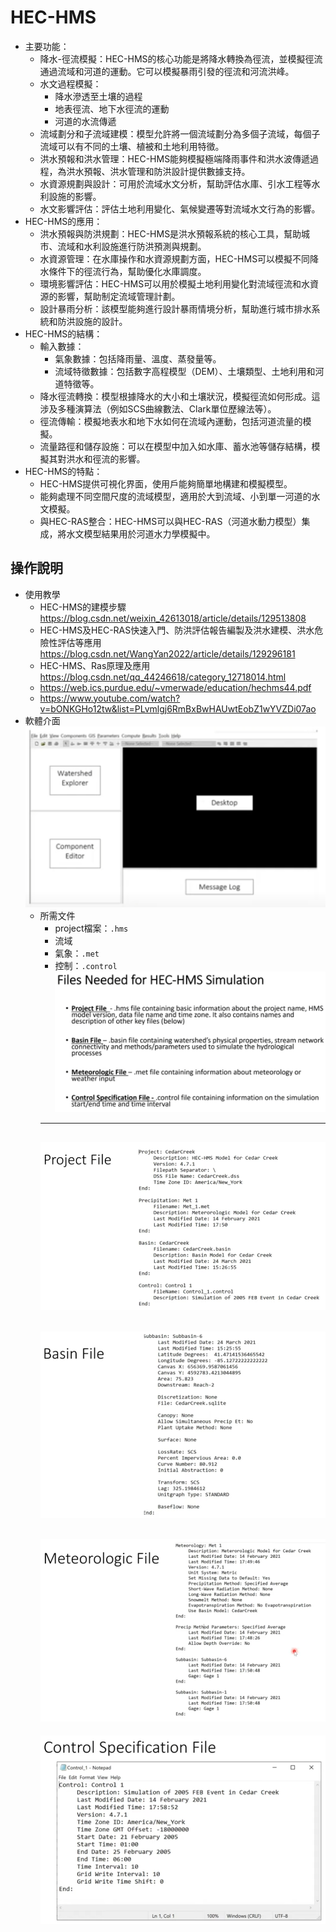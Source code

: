 # HEC-HMS
- 主要功能：
    - 降水-徑流模擬：HEC-HMS的核心功能是將降水轉換為徑流，並模擬徑流通過流域和河道的運動。它可以模擬暴雨引發的徑流和河流洪峰。
    - 水文過程模擬：
        - 降水滲透至土壤的過程
        - 地表徑流、地下水徑流的運動
        - 河道的水流傳遞
    - 流域劃分和子流域建模：模型允許將一個流域劃分為多個子流域，每個子流域可以有不同的土壤、植被和土地利用特徵。
    - 洪水預報和洪水管理：HEC-HMS能夠模擬極端降雨事件和洪水波傳遞過程，為洪水預報、洪水管理和防洪設計提供數據支持。
    - 水資源規劃與設計：可用於流域水文分析，幫助評估水庫、引水工程等水利設施的影響。
    - 水文影響評估：評估土地利用變化、氣候變遷等對流域水文行為的影響。
- HEC-HMS的應用：
    - 洪水預報與防洪規劃：HEC-HMS是洪水預報系統的核心工具，幫助城市、流域和水利設施進行防洪預測與規劃。
    - 水資源管理：在水庫操作和水資源規劃方面，HEC-HMS可以模擬不同降水條件下的徑流行為，幫助優化水庫調度。
    - 環境影響評估：HEC-HMS可以用於模擬土地利用變化對流域徑流和水資源的影響，幫助制定流域管理計劃。
    - 設計暴雨分析：該模型能夠進行設計暴雨情境分析，幫助進行城市排水系統和防洪設施的設計。
- HEC-HMS的結構：
    - 輸入數據：
        - 氣象數據：包括降雨量、溫度、蒸發量等。
        - 流域特徵數據：包括數字高程模型（DEM）、土壤類型、土地利用和河道特徵等。
    - 降水徑流轉換：模型根據降水的大小和土壤狀況，模擬徑流如何形成。這涉及多種演算法（例如SCS曲線數法、Clark單位歷線法等）。
    - 徑流傳輸：模擬地表水和地下水如何在流域內運動，包括河道流量的模擬。
    - 流量路徑和儲存設施：可以在模型中加入如水庫、蓄水池等儲存結構，模擬其對洪水和徑流的影響。
- HEC-HMS的特點：
    - HEC-HMS提供可視化界面，使用戶能夠簡單地構建和模擬模型。
    - 能夠處理不同空間尺度的流域模型，適用於大到流域、小到單一河道的水文模擬。
    - 與HEC-RAS整合：HEC-HMS可以與HEC-RAS（河道水動力模型）集成，將水文模型結果用於河道水力學模擬中。

## 操作說明
- 使用教學
    - HEC-HMS的建模步驟 https://blog.csdn.net/weixin_42613018/article/details/129513808
    - HEC-HMS及HEC-RAS快速入門、防洪評估報告編製及洪水建模、洪水危險性評估等應用 https://blog.csdn.net/WangYan2022/article/details/129296181
    - HEC-HMS、Ras原理及應用 https://blog.csdn.net/qq_44246618/category_12718014.html
    - https://web.ics.purdue.edu/~vmerwade/education/hechms44.pdf
    - https://www.youtube.com/watch?v=bONKGHo12tw&list=PLvmlgj6RmBxBwHAUwtEobZ1wYVZDi07ao       
- 軟體介面
    ![image.png](image.png)
    - 所需文件
        - project檔案：`.hms`
        - 流域
        - 氣象：`.met`
        - 控制：`.control`
        ![image.png](image%201.png)
        ---
        ![image.png](image%202.png)
        ---
        ![image.png](image%203.png)
        ---
        ![image.png](image%204.png)
        ---
        ![image.png](image%205.png)